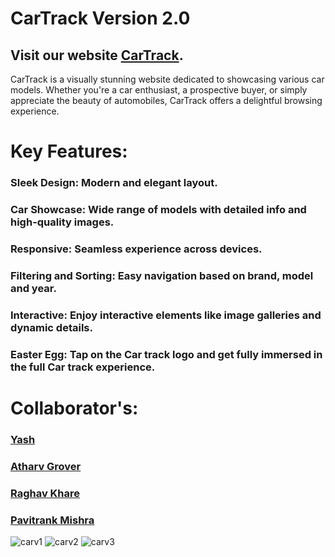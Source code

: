 # CarTrack Version 2.0                                                      

## Visit our website [CarTrack](https://cartrack2.netlify.app/).

CarTrack is a visually stunning website dedicated to showcasing various car models. 
Whether you're a car enthusiast, a prospective buyer, or simply appreciate the beauty of automobiles, CarTrack offers a delightful browsing experience. 

# Key Features:
### Sleek Design: Modern and elegant layout.
### Car Showcase: Wide range of models with detailed info and high-quality images.
### Responsive: Seamless experience across devices.
### Filtering and Sorting: Easy navigation based on brand, model and year.
### Interactive: Enjoy interactive elements like image galleries and dynamic details.


### Easter Egg: Tap on the Car track logo and get fully immersed in the full Car track experience. 


# Collaborator's:

### [Yash](https://github.com/Yash9891)
### [Atharv Grover](https://github.com/NoScopeJedi83)
### [Raghav Khare](https://github.com/raghavkhare96)
### [Pavitrank Mishra](https://github.com/PavitrankMishra)

![carv1](https://github.com/Yash9891/CarTrack-Version-2/assets/122812129/6139d153-6c62-4029-ac95-51f326b89cad)
![carv2](https://github.com/Yash9891/CarTrack-Version-2/assets/122812129/6995100a-34b8-468d-8c38-7402c98f73e7)
![carv3](https://github.com/Yash9891/CarTrack-Version-2/assets/122812129/e918b849-db3f-40ee-8046-5a1ab3870e17)
